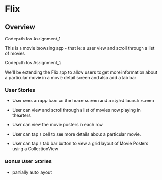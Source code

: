 # Flix

## Overview

Codepath Ios Assignment_1

This is a movie browsing app - that let a user view and scroll through a list of movies

Codepath Ios Assignment_2

We'll be extending the Flix app to allow users to get more information about a particular movie in a 
movie detail screen and also add a tab bar

### User Stories

* User sees an app icon on the home screen and a styled launch screen
* User can view and scroll through a list of movies now playing in thearters
* User can view the movie posters in each row

* User can tap a cell to see more details about a particular movie.
* User can tap a tab bar button to view a grid layout of Movie Posters using a CollectionView

### Bonus User Stories

* partially auto layout



